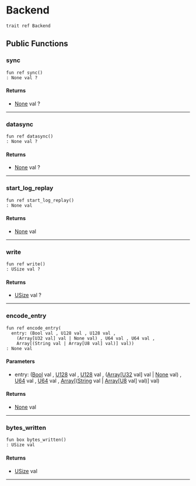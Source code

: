 # Backend

```pony
trait ref Backend
```

## Public Functions

### sync

```pony
fun ref sync()
: None val ?
```

#### Returns

* [None](builtin-None) val ?

---

### datasync

```pony
fun ref datasync()
: None val ?
```

#### Returns

* [None](builtin-None) val ?

---

### start_log_replay

```pony
fun ref start_log_replay()
: None val
```

#### Returns

* [None](builtin-None) val

---

### write

```pony
fun ref write()
: USize val ?
```

#### Returns

* [USize](builtin-USize) val ?

---

### encode_entry

```pony
fun ref encode_entry(
  entry: (Bool val , U128 val , U128 val , 
    (Array[U32 val] val | None val) , U64 val , U64 val , 
    Array[(String val | Array[U8 val] val)] val))
: None val
```
#### Parameters

*   entry: ([Bool](builtin-Bool) val , [U128](builtin-U128) val , [U128](builtin-U128) val , 
    ([Array](builtin-Array)\[[U32](builtin-U32) val\] val | [None](builtin-None) val) , [U64](builtin-U64) val , [U64](builtin-U64) val , 
    [Array](builtin-Array)\[([String](builtin-String) val | [Array](builtin-Array)\[[U8](builtin-U8) val\] val)\] val)

#### Returns

* [None](builtin-None) val

---

### bytes_written

```pony
fun box bytes_written()
: USize val
```

#### Returns

* [USize](builtin-USize) val

---

